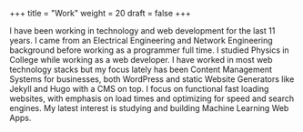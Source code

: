 +++
title = "Work"
weight = 20
draft = false
+++


I have been working in technology and web development for the last 11 years. I came from an Electrical Engineering and Network Engineering background before working as a programmer full time. I studied Physics in College while working as a web developer. I have worked in most web technology stacks but my focus lately has been Content Management Systems for businesses, both WordPress and static Website Generators like Jekyll and Hugo with a CMS on top. I focus on functional fast loading websites, with emphasis on load times and optimizing for speed and search engines. My latest interest is studying and building Machine Learning Web Apps.
